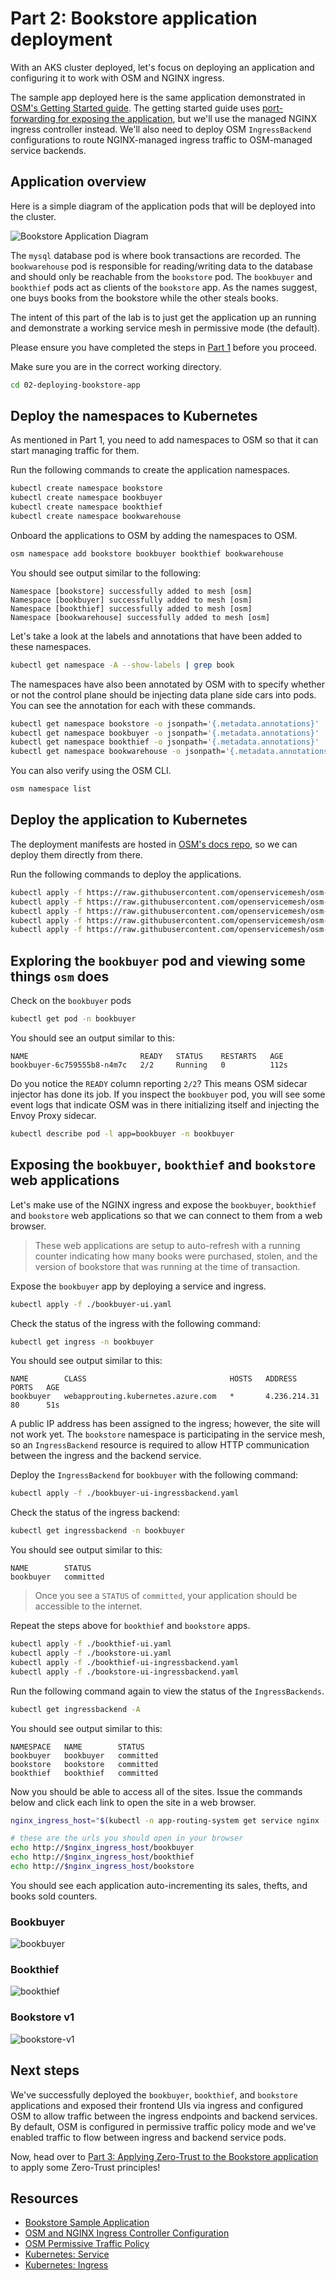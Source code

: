 # Part 2: Bookstore application deployment

With an AKS cluster deployed, let's focus on deploying an application and configuring it to work with OSM and NGINX ingress.

The sample app deployed here is the same application demonstrated in [OSM's Getting Started guide](https://release-v1-2.docs.openservicemesh.io/docs/getting_started/install_apps/). The getting started guide uses [port-forwarding for exposing the application](https://release-v1-2.docs.openservicemesh.io/docs/getting_started/install_apps/#view-the-application-uis), but we'll use the managed NGINX ingress controller instead. We'll also need to deploy OSM `IngressBackend` configurations to route NGINX-managed ingress traffic to OSM-managed service backends.

## Application overview

Here is a simple diagram of the application pods that will be deployed into the cluster.

![Bookstore Application Diagram](./bookstore_app.png)

The `mysql` database pod is where book transactions are recorded. The `bookwarehouse` pod is responsible for reading/writing data to the database and should only be reachable from the `bookstore` pod. The `bookbuyer` and `bookthief` pods act as clients of the `bookstore` app. As the names suggest, one buys books from the bookstore while the other steals books.

The intent of this part of the lab is to just get the application up an running and demonstrate a working service mesh in permissive mode (the default).

Please ensure you have completed the steps in [Part 1](../README.md) before you proceed.

Make sure you are in the correct working directory.

```bash
cd 02-deploying-bookstore-app
```

## Deploy the namespaces to Kubernetes

As mentioned in Part 1, you need to add namespaces to OSM so that it can start managing traffic for them.

Run the following commands to create the application namespaces.

```bash
kubectl create namespace bookstore
kubectl create namespace bookbuyer
kubectl create namespace bookthief
kubectl create namespace bookwarehouse
```

Onboard the applications to OSM by adding the namespaces to OSM.

```bash
osm namespace add bookstore bookbuyer bookthief bookwarehouse
```

You should see output similar to the following:

```text
Namespace [bookstore] successfully added to mesh [osm]
Namespace [bookbuyer] successfully added to mesh [osm]
Namespace [bookthief] successfully added to mesh [osm]
Namespace [bookwarehouse] successfully added to mesh [osm]
```

Let's take a look at the labels and annotations that have been added to these namespaces.

```bash
kubectl get namespace -A --show-labels | grep book
```

The namespaces have also been annotated by OSM with to specify whether or not the control plane should be injecting data plane side cars into pods. You can see the annotation for each with these commands.

```bash
kubectl get namespace bookstore -o jsonpath='{.metadata.annotations}'
kubectl get namespace bookbuyer -o jsonpath='{.metadata.annotations}'
kubectl get namespace bookthief -o jsonpath='{.metadata.annotations}'
kubectl get namespace bookwarehouse -o jsonpath='{.metadata.annotations}'
```

You can also verify using the OSM CLI.

```bash
osm namespace list
```

## Deploy the application to Kubernetes

The deployment manifests are hosted in [OSM's docs repo](https://github.com/openservicemesh/osm-docs/tree/main/manifests/apps), so we can deploy them directly from there.

Run the following commands to deploy the applications.

```bash
kubectl apply -f https://raw.githubusercontent.com/openservicemesh/osm-docs/release-v1.2/manifests/apps/bookbuyer.yaml
kubectl apply -f https://raw.githubusercontent.com/openservicemesh/osm-docs/release-v1.2/manifests/apps/bookthief.yaml
kubectl apply -f https://raw.githubusercontent.com/openservicemesh/osm-docs/release-v1.2/manifests/apps/bookstore.yaml
kubectl apply -f https://raw.githubusercontent.com/openservicemesh/osm-docs/release-v1.2/manifests/apps/bookwarehouse.yaml
kubectl apply -f https://raw.githubusercontent.com/openservicemesh/osm-docs/release-v1.2/manifests/apps/mysql.yaml
```

## Exploring the `bookbuyer` pod and viewing some things `osm` does

Check on the `bookbuyer` pods

```bash
kubectl get pod -n bookbuyer
```

You should see an output similar to this:

```text
NAME                         READY   STATUS    RESTARTS   AGE
bookbuyer-6c759555b8-n4m7c   2/2     Running   0          112s
```

Do you notice the `READY` column reporting `2/2`? This means OSM sidecar injector has done its job. If you inspect the `bookbuyer` pod, you will see some event logs that indicate OSM was in there initializing itself and injecting the Envoy Proxy sidecar.

```bash
kubectl describe pod -l app=bookbuyer -n bookbuyer
```

## Exposing the `bookbuyer`, `bookthief` and `bookstore` web applications

Let's make use of the NGINX ingress and expose the `bookbuyer`, `bookthief` and `bookstore` web applications so that we can connect to them from a web browser.

> These web applications are setup to auto-refresh with a running counter indicating how many books were purchased, stolen, and the version of bookstore that was running at the time of transaction.

Expose the `bookbuyer` app by deploying a service and ingress.

```bash
kubectl apply -f ./bookbuyer-ui.yaml
```

Check the status of the ingress with the following command:

```bash
kubectl get ingress -n bookbuyer
```

You should see output similar to this:

```text
NAME        CLASS                                HOSTS   ADDRESS        PORTS   AGE
bookbuyer   webapprouting.kubernetes.azure.com   *       4.236.214.31   80      51s
```

A public IP address has been assigned to the ingress; however, the site will not work yet. The `bookstore` namespace is participating in the service mesh, so an `IngressBackend` resource is required to allow HTTP communication between the ingress and the backend service.

Deploy the `IngressBackend` for `bookbuyer` with the following command:

```bash
kubectl apply -f ./bookbuyer-ui-ingressbackend.yaml
```

Check the status of the ingress backend:

```bash
kubectl get ingressbackend -n bookbuyer
```

You should see output similar to this:

```text
NAME        STATUS
bookbuyer   committed
```

> Once you see a `STATUS` of `committed`, your application should be accessible to the internet.

Repeat the steps above for `bookthief` and `bookstore` apps.

```bash
kubectl apply -f ./bookthief-ui.yaml
kubectl apply -f ./bookstore-ui.yaml
kubectl apply -f ./bookthief-ui-ingressbackend.yaml
kubectl apply -f ./bookstore-ui-ingressbackend.yaml
```

Run the following command again to view the status of the `IngressBackends`.

```bash
kubectl get ingressbackend -A
```

You should see output similar to this:

```text
NAMESPACE   NAME        STATUS
bookbuyer   bookbuyer   committed
bookstore   bookstore   committed
bookthief   bookthief   committed
```

Now you should be able to access all of the sites. Issue the commands below and click each link to open the site in a web browser.

```bash
nginx_ingress_host="$(kubectl -n app-routing-system get service nginx -o jsonpath='{.status.loadBalancer.ingress[0].ip}')"

# these are the urls you should open in your browser
echo http://$nginx_ingress_host/bookbuyer
echo http://$nginx_ingress_host/bookthief
echo http://$nginx_ingress_host/bookstore
```

You should see each application auto-incrementing its sales, thefts, and books sold counters.

### Bookbuyer

![bookbuyer](./bookbuyer.png)

### Bookthief

![bookthief](./bookthief.png)

### Bookstore v1

![bookstore-v1](./bookstore-v1.png)

## Next steps

We've successfully deployed the `bookbuyer`, `bookthief`, and `bookstore` applications and exposed their frontend UIs via ingress and configured OSM to allow traffic between the ingress endpoints and backend services. By default, OSM is configured in permissive traffic policy mode and we've enabled traffic to flow between ingress and backend service pods.

Now, head over to [Part 3: Applying Zero-Trust to the Bookstore application](../03-applying-zero-trust/README.md) to apply some Zero-Trust principles!

## Resources

* [Bookstore Sample Application][osm_bookstore_sample]
* [OSM and NGINX Ingress Controller Configuration][osm_nginx_ing]
* [OSM Permissive Traffic Policy][osm_permissive_traffic_policy]
* [Kubernetes: Service][k8s_svc]
* [Kubernetes: Ingress][k8s_ing]

<!-- RESOURCE_URLS -->
[osm_bookstore_sample]:https://release-v1-2.docs.openservicemesh.io/docs/getting_started/install_apps/
[osm_nginx_ing]:https://release-v1-2.docs.openservicemesh.io/docs/demos/ingress_k8s_nginx/
[osm_permissive_traffic_policy]:https://release-v1-2.docs.openservicemesh.io/docs/guides/traffic_management/permissive_mode/
[k8s_svc]:https://kubernetes.io/docs/concepts/services-networking/service/
[k8s_ing]:https://kubernetes.io/docs/concepts/services-networking/ingress/

